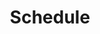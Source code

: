 ---
widget: pages # As of v5.8-dev, 'pages' is renamed 'collection'
headless: true  # This file represents a page section.

# Put Your Section Options Here (title, background, etc.) ...
title: Schedule
subtitle: ''

# Position of this section on the page
weight: 1

content:
  # Filter content to display
  filters:
    # The folders to display content from
    lessons:
      - 'Course Introduction'
      - 'Paleoecological Dynamics'
      - 'Working with times and dates in R'
      - 'Changes in Phenology'
      - 'Time Series Decomposition in R'
      - 'Community Dynamics'
      - 'Time Series Autocorrelation in R'
      - 'Introduction to Time Series Data'
      - 'Time series modeling in R 1'
      - 'Time series modeling in R 2'
      - 'Time series modeling in R 3'
      - 'Introduction to Ecological Forecasting'
      - 'Introduction to Forecasting in R'
      - 'Uncertainty in Forecasting'
      - 'No Class'
      - 'Evaluating Forecasts in R'
      - 'Evaluating Forecasts in R 2'
      - 'Forecasting using species distribution models'
      - 'Species Distribution Models in R'
      - 'Hurricane Forecasts'
      - 'Election forecasts'
      - 'State Space Models in Ecology'
      - 'Complex Time-Series Models in R 1'
      - 'Complex Time-Series Models in R 2'
      - 'Scenario based forecasting'
      - 'Ethics of Ecological Forecasting'
      - 'Wrap up: Can we (and what should we) forecast in ecology?'
    dates:
      - 'August 24th'
      - 'August 29th'
      - 'August 31st'
      - 'September 5th'
      - 'September 7th'
      - 'September 12th'
      - 'September 14th'
      - 'September 19th'
      - 'September 21st'
      - 'September 26th'
      - 'September 28th'
      - 'October 3rd'
      - 'October 5th'
      - 'October 10th'
      - 'October 12th'
      - 'October 17th'
      - 'October 19th'
      - 'October 24th'
      - 'October 26th'
      - 'October 31st'
      - 'November 2nd'
      - 'November 7th'
      - 'November 14th'
      - 'November 16th'
      - 'November 28th'
      - 'November 30th'
      - 'December 5th'
    folders:
    tag: ''
    category: ''
    publication_type: ''
    author: ''
    featured_only: false
    exclude_featured: false
    exclude_future: false
    exclude_past: false
  # Choose how many pages you would like to display (0 = all pages)
  count: 100
  # Choose how many pages you would like to offset by
  # Useful if you wish to show the first item in the Featured widget
  offset: 0
  # Field to sort by, such as Date or Title
  sort_by: 'Weight'
  sort_ascending: true
design:
  # Choose a listing view
  view: community/schedule
  # Choose how many columns the section has. Valid values: '1' or '2'.
  columns: '1'
---